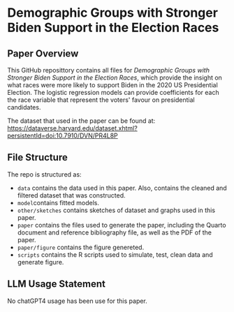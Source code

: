# Demographic Groups with Stronger Biden Support in the Election Races
## Paper Overview
This GitHub reposittory contains all files for *Demographic Groups with Stronger Biden Support in the Election Races*, which provide the insight on what races were more likely to support Biden in the 2020 US Presidential Election. The logistic regression models can provide coefficients for each the race variable that represent the voters' favour on presidential candidates.

The dataset that used in the paper can be found at: https://dataverse.harvard.edu/dataset.xhtml?persistentId=doi:10.7910/DVN/PR4L8P 

## File Structure

The repo is structured as:

-   `data` contains the data used in this paper. Also, contains the cleaned and filtered dataset that was constructed.
-    `model`contains fitted models.
-   `other/sketches` contains sketches of dataset and graphs used in this paper.
-   `paper` contains the files used to generate the paper, including the Quarto document and reference bibliography file, as well as the PDF of the paper.
-  `paper/figure` contains the figure genereted.
-   `scripts` contains the R scripts used to simulate, test, clean data and generate figure.


## LLM Usage Statement

No chatGPT4 usage has been use for this paper.
